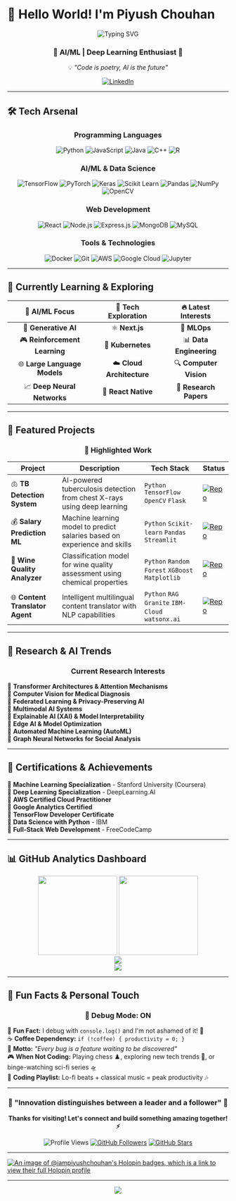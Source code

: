 # 👋 Hello World! I'm **Piyush Chouhan**

<div align="center">

![Typing SVG](https://readme-typing-svg.herokuapp.com/?font=Fira+Code&size=30&duration=3000&pause=1000&color=00D9FF&center=true&vCenter=true&width=600&lines=AI%2FML+%7C+Deep+Learning+Enthusiast;Full-Stack+Developer;Innovation+Through+Code;Building+Tomorrow's+Solutions)

</div>

<div align="center">
  
### 🚀 **AI/ML | Deep Learning Enthusiast** 🚀
 💡 *"Code is poetry, AI is the future"*

[![LinkedIn](https://img.shields.io/badge/LinkedIn-0077B5?style=for-the-badge&logo=linkedin&logoColor=white)](https://www.linkedin.com/in/iampiyushchouhan)

</div>

---

## 🛠️ **Tech Arsenal**

<div align="center">

### **Programming Languages**
![Python](https://img.shields.io/badge/Python-14354C?style=for-the-badge&logo=python&logoColor=white)
![JavaScript](https://img.shields.io/badge/JavaScript-F7DF1E?style=for-the-badge&logo=javascript&logoColor=black)
![Java](https://img.shields.io/badge/Java-ED8B00?style=for-the-badge&logo=openjdk&logoColor=white)
![C++](https://img.shields.io/badge/C++-00599C?style=for-the-badge&logo=cplusplus&logoColor=white)
![R](https://img.shields.io/badge/R-276DC3?style=for-the-badge&logo=r&logoColor=white)

### **AI/ML & Data Science**
![TensorFlow](https://img.shields.io/badge/TensorFlow-FF6F00?style=for-the-badge&logo=tensorflow&logoColor=white)
![PyTorch](https://img.shields.io/badge/PyTorch-EE4C2C?style=for-the-badge&logo=pytorch&logoColor=white)
![Keras](https://img.shields.io/badge/Keras-D00000?style=for-the-badge&logo=keras&logoColor=white)
![Scikit Learn](https://img.shields.io/badge/scikit--learn-F7931E?style=for-the-badge&logo=scikit-learn&logoColor=white)
![Pandas](https://img.shields.io/badge/pandas-150458?style=for-the-badge&logo=pandas&logoColor=white)
![NumPy](https://img.shields.io/badge/numpy-013243?style=for-the-badge&logo=numpy&logoColor=white)
![OpenCV](https://img.shields.io/badge/opencv-5C3EE8?style=for-the-badge&logo=opencv&logoColor=white)

### **Web Development**
![React](https://img.shields.io/badge/React-20232A?style=for-the-badge&logo=react&logoColor=61DAFB)
![Node.js](https://img.shields.io/badge/Node.js-43853D?style=for-the-badge&logo=node.js&logoColor=white)
![Express.js](https://img.shields.io/badge/Express.js-404D59?style=for-the-badge&logo=express)
![MongoDB](https://img.shields.io/badge/MongoDB-4EA94B?style=for-the-badge&logo=mongodb&logoColor=white)
![MySQL](https://img.shields.io/badge/MySQL-00000F?style=for-the-badge&logo=mysql&logoColor=white)

### **Tools & Technologies**
![Docker](https://img.shields.io/badge/Docker-2496ED?style=for-the-badge&logo=docker&logoColor=white)
![Git](https://img.shields.io/badge/git-F05032?style=for-the-badge&logo=git&logoColor=white)
![AWS](https://img.shields.io/badge/AWS-232F3E?style=for-the-badge&logo=amazon-aws&logoColor=white)
![Google Cloud](https://img.shields.io/badge/Google_Cloud-4285F4?style=for-the-badge&logo=google-cloud&logoColor=white)
![Jupyter](https://img.shields.io/badge/Jupyter-F37626?style=for-the-badge&logo=jupyter&logoColor=white)

</div>

---

## 🎯 **Currently Learning & Exploring**

<div align="center">

| 🧠 **AI/ML Focus** | 🚀 **Tech Exploration** | 🔥 **Latest Interests** |
|:---:|:---:|:---:|
| 🤖 **Generative AI** | ⚛️ **Next.js** | 🦾 **MLOps** |
| 🎮 **Reinforcement Learning** | 🐳 **Kubernetes** | 📊 **Data Engineering** |
| 🌐 **Large Language Models** | ☁️ **Cloud Architecture** | 🔍 **Computer Vision** |
| 📈 **Deep Neural Networks** | 📱 **React Native** | 🧪 **Research Papers** |

</div>

---

## 💼 **Featured Projects**

<div align="center">

### 🌟 **Highlighted Work**

</div>

| Project | Description | Tech Stack | Status |
|---------|-------------|------------|--------|
| 🫁 **TB Detection System** | AI-powered tuberculosis detection from chest X-rays using deep learning | `Python` `TensorFlow` `OpenCV` `Flask` | [![Repo](https://img.shields.io/badge/GitHub-100000?style=flat&logo=github&logoColor=white)](https://github.com/iampiyushchouhan/tb-detection) |
| 💰 **Salary Prediction ML** | Machine learning model to predict salaries based on experience and skills | `Python` `Scikit-learn` `Pandas` `Streamlit` | [![Repo](https://img.shields.io/badge/GitHub-100000?style=flat&logo=github&logoColor=white)](https://github.com/iampiyushchouhan/salary-prediction) |
| 🍷 **Wine Quality Analyzer** | Classification model for wine quality assessment using chemical properties | `Python` `Random Forest` `XGBoost` `Matplotlib` | [![Repo](https://img.shields.io/badge/GitHub-100000?style=flat&logo=github&logoColor=white)](https://github.com/iampiyushchouhan/wine-quality-prediction-2) |
| 🌐 **Content Translator Agent** | Intelligent multilingual content translator with NLP capabilities | `Python` `RAG` `Granite` `IBM-Cloud` ` watsonx.ai`| [![Repo](https://img.shields.io/badge/GitHub-100000?style=flat&logo=github&logoColor=white)](https://github.com/iampiyushchouhan/Content-Translator-Agent-_IBM-Cloud) |


---

## 🔬 **Research & AI Trends**

<div align="center">

### **Current Research Interests**

</div>

🔬 **Transformer Architectures & Attention Mechanisms**  
🔬 **Computer Vision for Medical Diagnosis**  
🔬 **Federated Learning & Privacy-Preserving AI**  
🔬 **Multimodal AI Systems**  
🔬 **Explainable AI (XAI) & Model Interpretability**  
🔬 **Edge AI & Model Optimization**  
🔬 **Automated Machine Learning (AutoML)**  
🔬 **Graph Neural Networks for Social Analysis**  

---

## 📜 **Certifications & Achievements**

📜 **Machine Learning Specialization** - Stanford University (Coursera)  
📜 **Deep Learning Specialization** - DeepLearning.AI  
📜 **AWS Certified Cloud Practitioner**  
📜 **Google Analytics Certified**  
📜 **TensorFlow Developer Certificate**  
📜 **Data Science with Python** - IBM  
📜 **Full-Stack Web Development** - FreeCodeCamp  

---

## 📊 **GitHub Analytics Dashboard**

<div align="center">

<img height="180em" src="https://github-readme-stats.vercel.app/api?username=iampiyushchouhan&show_icons=true&hide_border=true&count_private=true&include_all_commits=true&theme=tokyonight&bg_color=0D1117&title_color=00D9FF&text_color=FFFFFF&icon_color=00D9FF" />
<img height="180em" src="https://github-readme-stats.vercel.app/api/top-langs/?username=iampiyushchouhan&layout=compact&hide_border=true&theme=tokyonight&bg_color=0D1117&title_color=00D9FF&text_color=FFFFFF" />

</div>

<div align="center">

<img src="https://github-readme-streak-stats.herokuapp.com/?user=iampiyushchouhan&theme=tokyonight&hide_border=true&background=0D1117&stroke=00D9FF&ring=00D9FF&fire=00D9FF&currStreakNum=FFFFFF&sideNums=FFFFFF&currStreakLabel=00D9FF&sideLabels=FFFFFF&dates=FFFFFF" />

</div>

<div align="center">

<img src="https://github-readme-activity-graph.vercel.app/graph?username=iampiyushchouhan&bg_color=0D1117&color=00D9FF&line=00D9FF&point=FFFFFF&area=true&hide_border=true" />

</div>

---

## 🎉 **Fun Facts & Personal Touch**

<div align="center">

### 🐛 **Debug Mode: ON**

</div>

🎯 **Fun Fact:** I debug with `console.log()` and I'm not ashamed of it! 🐛  
☕ **Coffee Dependency:** `if (!coffee) { productivity = 0; }`  
🌟 **Motto:** *"Every bug is a feature waiting to be discovered"*  
🎮 **When Not Coding:** Playing chess ♟️, exploring new tech trends 📱, or binge-watching sci-fi series 🛸  
🎵 **Coding Playlist:** Lo-fi beats + classical music = peak productivity 🎶  

---

<div align="center">

### 🚀 **"Innovation distinguishes between a leader and a follower"** 🚀

**Thanks for visiting! Let's connect and build something amazing together! ⚡**

![Profile Views](https://komarev.com/ghpvc/?username=iampiyushchouhan&color=00D9FF&style=flat-square&label=Profile+Views)
[![GitHub Followers](https://img.shields.io/github/followers/iampiyushchouhan?style=social)](https://github.com/iampiyushchouhan)
[![GitHub Stars](https://img.shields.io/github/stars/iampiyushchouhan?style=social)](https://github.com/iampiyushchouhan)

</div>

---

[![An image of @iampiyushchouhan's Holopin badges, which is a link to view their full Holopin profile](https://holopin.me/iampiyushchouhan)](https://holopin.io/@iampiyushchouhan)

---

<div align="center">
  <img src="https://capsule-render.vercel.app/api?type=waving&color=gradient&height=100&section=footer"/>
</div>
